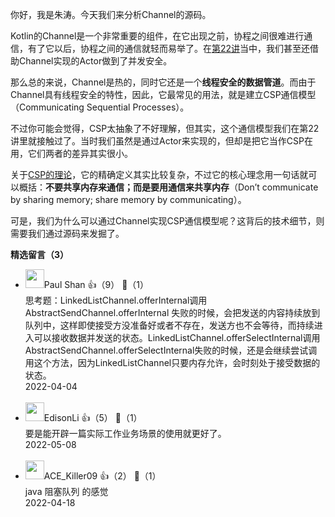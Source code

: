 你好，我是朱涛。今天我们来分析Channel的源码。

Kotlin的Channel是一个非常重要的组件，在它出现之前，协程之间很难进行通信，有了它以后，协程之间的通信就轻而易举了。在[第22讲](https://time.geekbang.org/column/article/493069)当中，我们甚至还借助Channel实现的Actor做到了并发安全。

那么总的来说，Channel是热的，同时它还是一个**线程安全的数据管道**。而由于Channel具有线程安全的特性，因此，它最常见的用法，就是建立CSP通信模型（Communicating Sequential Processes）。

不过你可能会觉得，CSP太抽象了不好理解，但其实，这个通信模型我们在第22讲里就接触过了。当时我们虽然是通过Actor来实现的，但却是把它当作CSP在用，它们两者的差异其实很小。

关于[CSP的理论](https://en.wikipedia.org/wiki/Communicating_sequential_processes)，它的精确定义其实比较复杂，不过它的核心理念用一句话就可以概括：**不要共享内存来通信；而是要用通信来共享内存**（Don’t communicate by sharing memory; share memory by communicating）。

可是，我们为什么可以通过Channel实现CSP通信模型呢？这背后的技术细节，则需要我们通过源码来发掘了。
<div><strong>精选留言（3）</strong></div><ul>
<li><img src="" width="30px"><span>Paul Shan</span> 👍（9） 💬（1）<div>思考题：LinkedListChannel.offerInternal调用AbstractSendChannel.offerInternal 失败的时候，会把发送的内容持续放到队列中，这样即使接受方没准备好或者不存在，发送方也不会等待，而持续进入可以接收数据并发送的状态。LinkedListChannel.offerSelectInternal调用AbstractSendChannel.offerSelectInternal失败的时候，还是会继续尝试调用这个方法，因为LinkedListChannel只要内存允许，会时刻处于接受数据的状态。
</div>2022-04-04</li><br/><li><img src="https://static001.geekbang.org/account/avatar/00/16/fa/9e/306a5ce7.jpg" width="30px"><span>EdisonLi</span> 👍（5） 💬（1）<div>要是能开辟一篇实际工作业务场景的使用就更好了。</div>2022-05-08</li><br/><li><img src="http://thirdwx.qlogo.cn/mmopen/vi_32/DYAIOgq83eqQVYE1EfqibdyNsnjFibHW4jee0Q3qMMeRhqqVQUn5Ix9fFl3Zfzf0xpdrGypxHUmBCyiczfyEaPoWA/132" width="30px"><span>ACE_Killer09</span> 👍（2） 💬（1）<div>java 阻塞队列 的感觉</div>2022-04-18</li><br/>
</ul>